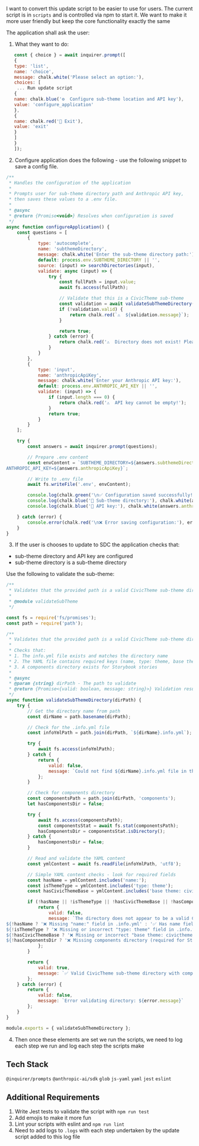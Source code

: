 I want to convert this update script to be easier to use for users.
The current script is in `scripts` and is controlled via npm to start it.
We want to make it more user friendly but keep the core functionality exactly the same

The application shall ask the user:

1. What they want to do:

```js
   const { choice } = await inquirer.prompt([
   {
   type: 'list',
   name: 'choice',
   message: chalk.white('Please select an option:'),
   choices: [
    ... Run update script
   {
   name: chalk.blue('⚙️  Configure sub-theme location and API key'),
   value: 'configure_application'
   },
   {
   name: chalk.red('👋 Exit'),
   value: 'exit'
   }
   ]
   }
   ]);
```
2. Configure application does the following - use the following snippet to save a config file.

```js
/**
 * Handles the configuration of the application
 *
 * Prompts user for sub-theme directory path and Anthropic API key,
 * then saves these values to a .env file.
 *
 * @async
 * @return {Promise<void>} Resolves when configuration is saved
 */
async function configureApplication() {
    const questions = [
        {
            type: 'autocomplete',
            name: 'subthemeDirectory',
            message: chalk.white('Enter the sub-theme directory path:'),
            default: process.env.SUBTHEME_DIRECTORY || '',
            source: (input) => searchDirectories(input),
            validate: async (input) => {
                try {
                    const fullPath = input.value;
                    await fs.access(fullPath);

                    // Validate that this is a CivicTheme sub-theme
                    const validation = await validateSubThemeDirectory(fullPath);
                    if (!validation.valid) {
                        return chalk.red(`⚠️  ${validation.message}`);
                    }

                    return true;
                } catch (error) {
                    return chalk.red('⚠️  Directory does not exist! Please enter a valid path.');
                }
            }
        },
        {
            type: 'input',
            name: 'anthropicApiKey',
            message: chalk.white('Enter your Anthropic API key:'),
            default: process.env.ANTHROPIC_API_KEY || '',
            validate: (input) => {
                if (input.length === 0) {
                    return chalk.red('⚠️  API key cannot be empty!');
                }
                return true;
            }
        }
    ];

    try {
        const answers = await inquirer.prompt(questions);

        // Prepare .env content
        const envContent = `SUBTHEME_DIRECTORY=${answers.subthemeDirectory}
ANTHROPIC_API_KEY=${answers.anthropicApiKey}`;

        // Write to .env file
        await fs.writeFile('.env', envContent);

        console.log(chalk.green('\n✅ Configuration saved successfully!\n'));
        console.log(chalk.blue('📁 Sub-theme directory:'), chalk.white(answers.subthemeDirectory));
        console.log(chalk.blue('🔑 API key:'), chalk.white(answers.anthropicApiKey));

    } catch (error) {
        console.error(chalk.red('\n❌ Error saving configuration:'), error.message);
    }
}

```

3. If the user is chooses to update to SDC the application checks that:

- sub-theme directory and API key are configured
- sub-theme directory is a sub-theme directory

Use the following to validate the sub-theme:

```js
/**
 * Validates that the provided path is a valid CivicTheme sub-theme directory
 *
 * @module validateSubTheme
 */

const fs = require('fs/promises');
const path = require('path');

/**
 * Validates that the provided path is a valid CivicTheme sub-theme directory
 *
 * Checks that:
 * 1. The info.yml file exists and matches the directory name
 * 2. The YAML file contains required keys (name, type: theme, base theme: civictheme)
 * 3. A components directory exists for Storybook stories
 *
 * @async
 * @param {string} dirPath - The path to validate
 * @return {Promise<{valid: boolean, message: string}>} Validation result and message
 */
async function validateSubThemeDirectory(dirPath) {
    try {
        // Get the directory name from path
        const dirName = path.basename(dirPath);

        // Check for the .info.yml file
        const infoYmlPath = path.join(dirPath, `${dirName}.info.yml`);

        try {
            await fs.access(infoYmlPath);
        } catch {
            return {
                valid: false,
                message: `Could not find ${dirName}.info.yml file in the directory. This doesn't appear to be a valid Drupal theme.`
            };
        }

        // Check for components directory
        const componentsPath = path.join(dirPath, 'components');
        let hasComponentsDir = false;

        try {
            await fs.access(componentsPath);
            const componentsStat = await fs.stat(componentsPath);
            hasComponentsDir = componentsStat.isDirectory();
        } catch {
            hasComponentsDir = false;
        }

        // Read and validate the YAML content
        const ymlContent = await fs.readFile(infoYmlPath, 'utf8');

        // Simple YAML content checks - look for required fields
        const hasName = ymlContent.includes('name:');
        const isThemeType = ymlContent.includes('type: theme');
        const hasCivicThemeBase = ymlContent.includes('base theme: civictheme');

        if (!hasName || !isThemeType || !hasCivicThemeBase || !hasComponentsDir) {
            return {
                valid: false,
                message: `The directory does not appear to be a valid CivicTheme sub-theme:
${!hasName ? '❌ Missing "name:" field in .info.yml' : '✅ Has name field in .info.yml'}
${!isThemeType ? '❌ Missing or incorrect "type: theme" field in .info.yml' : '✅ Has correct type field in .info.yml'}
${!hasCivicThemeBase ? '❌ Missing or incorrect "base theme: civictheme" field in .info.yml' : '✅ Has correct base theme field in .info.yml'}
${!hasComponentsDir ? '❌ Missing components directory (required for Storybook stories)' : '✅ Has components directory'}`
            };
        }

        return {
            valid: true,
            message: `✅ Valid CivicTheme sub-theme directory with components folder`
        };
    } catch (error) {
        return {
            valid: false,
            message: `Error validating directory: ${error.message}`
        };
    }
}

module.exports = { validateSubThemeDirectory };


```


4. Then once these elements are set we run the scripts, we need to log each step we run and log each step the scripts make

## Tech Stack

`@inquirer/prompts`
`@anthropic-ai/sdk`
`glob`
`js-yaml`
`yaml`
`jest`
`eslint`

## Additional Requirements

1. Write Jest tests to validate the script with `npm run test`
2. Add emojis to make it more fun
3. Lint your scripts with eslint and `npm run lint`
4. Need to add logs to `.logs` with each step undertaken by the update script added to this log file
